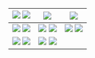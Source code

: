 


| ![][col-img] ![][visits]| ![][col-img]  | ![][col-img] |
|-|-|-|
|[![][img-1]][dep-1] [![][github-badge]][src-1] | [![][img-2]][dep-2] [![][github-badge]][src-2] |  [![][img-3]][dep-3] [![][github-badge]][src-3]| 
|[![][img-4]][dep-4] [![][github-badge]][src-4]|  [![][img-7]][dep-7] [![][github-badge]][src-7] |



<!--
#### 
|🍳 Skills| ![][col-img]|
|-|-|
|**Languages**|![][java-badge]![][cpp-badge]![][js-badge]![][python-badge] |
|**Databases**|![][postgres-badge]|
|**Tools**|![][vscode-badge]![][intellij-badge]![][git-badge]![][vercel-badge]|

|📚Libraries| ![][col-img]|
|-|-|
|**Javascript**|![][react-badge]![][webpack-badge]![][threejs-badge]|
|**Java**|![][spring-badge]|
|**Python**|![][tensorflow-badge]![][scipy-badge]![][pandas-badge]![][matplotlib-badge]![][keras-badge]|
-->

<!-- Assets -->
  <!-- Other stuff -->
  [visits]: https://visit-counter.vercel.app/counter.png?page=https%3A%2F%2Fgithub.com%2FAebel-Shajan&s=40&c=000000&bg=00000000&no=5&ff=linebeam&tb=Visits%3A+&ta=
  
  <!-- For equal columns -->
  [col-img]: https://github.com/user-attachments/assets/fd52a5cf-d0c2-43dd-b53f-7762c124308d


  <!-- Project deployments -->
  [dep-1]: https://aebel-shajan.github.io/year-in-data
  [dep-2]: https://chromewebstore.google.com/detail/subway-surfers-screen-rea/jcijfneifjnhbgahlokgkmpcnocgpegd
  [dep-3]: https://chromewebstore.google.com/detail/scroll-minimap-for-chatgp/apekbedjllgmacohbcckgipfhjddehkf
  [dep-4]: https://gitmon-card-generator.vercel.app
  [dep-5]: https://strong.streamlit.app
  [dep-6]: https://wocket-weague.vercel.app
  [dep-7]: https://aebel-shajan.github.io/
  [dep-8]: https://chromewebstore.google.com/detail/contents-panel-for-fcc/cmogdnmmkblhlbdbppfahmclekapmdjo
  [dep-9]: https://driftin-deliveries.vercel.app/
  
  <!-- Project links -->
  [src-1]:https://github.com/Aebel-Shajan/year-in-data
  [src-2]:https://github.com/Aebel-Shajan/subway_surfers_screen_reader
  [src-3]:https://github.com/Aebel-Shajan/scroll-minimap-for-chatgpt
  [src-4]:https://github.com/Aebel-Shajan/gitmon-card-generator
  [src-5]:https://github.com/Aebel-Shajan/gym-data-analysis
  [src-6]:https://github.com/Aebel-Shajan/Wocket-Weague
  [src-7]:https://github.com/Aebel-Shajan/aebel-shajan.github.io
  [src-8]:https://github.com/Aebel-Shajan/FreeCodeCamp-Contents-Chrome-Extension
  [src-9]:https://github.com/Aebel-Shajan/Driftin-Deliveries
  
  <!-- Project thumbnails -->
  [img-1]:https://repository-images.githubusercontent.com/903916918/0f47237c-abc5-45c3-ad78-abcca7206b0a
  [img-2]:https://raw.github.com/Aebel-Shajan/subway_surfers_screen_reader/main/thumbnail.png
  [img-3]:https://raw.github.com/Aebel-Shajan/scroll-minimap-for-chatgpt/main/thumbnail.png
  [img-4]:https://raw.github.com/Aebel-Shajan/gitmon-card-generator/main/thumbnail.png
  [img-5]:https://raw.github.com/Aebel-Shajan/gym-data-analysis/main/thumbnail.png
  [img-6]:https://raw.github.com/Aebel-Shajan/Wocket-Weague/main/thumbnail.png
  [img-7]:https://raw.github.com/Aebel-Shajan/aebel-shajan.github.io/main/thumbnail.png
  [img-8]:https://raw.github.com/Aebel-Shajan/FreeCodeCamp-Contents-Chrome-Extension/main/thumbnail.png
  [img-9]:https://raw.github.com/Aebel-Shajan/Driftin-Deliveries/main/thumbnail.png

  <!-- Socials -->
  [twitter]: https://img.shields.io/badge/X-000?logo=x&logoColor=fff&style=for-the-badge
  [twitter-src]: https://x.com/aebel_s
  [free-code-camp]: https://img.shields.io/badge/freeCodeCamp-0A0A23?logo=freecodecamp&logoColor=fff&style=for-the-badge
  [free-code-camp-src]:https://www.freecodecamp.org/Aebel 
  [hacker-rank]: https://img.shields.io/badge/HackerRank-00EA64?logo=hackerrank&logoColor=000&style=for-the-badge
  [hacker-rank-src]: https://www.hackerrank.com/profile/aebelshajan_work
  [linked-in]: https://img.shields.io/badge/LinkedIn-0A66C2?logo=linkedin&logoColor=fff&style=for-the-badge
  [linked-in-src]:https://www.linkedin.com/in/aebel-shajan/ 

  <!-- Badges -->   
  [github-badge]: https://img.shields.io/badge/GitHub-181717?logo=github&logoColor=fff&style=for-the-badge
  [java-badge]: https://img.shields.io/badge/java-%23ED8B00.svg?style=for-the-badge&logo=openjdk&logoColor=white
  [cpp-badge]: https://img.shields.io/badge/c++-%2300599C.svg?style=for-the-badge&logo=c%2B%2B&logoColor=white
  [js-badge]: https://img.shields.io/badge/javascript-%23323330.svg?style=for-the-badge&logo=javascript&logoColor=%23F7DF1E
  [python-badge]: https://img.shields.io/badge/python-3670A0?style=for-the-badge&logo=python&logoColor=ffdd54
  [postgres-badge]: https://img.shields.io/badge/postgres-%23316192.svg?style=for-the-badge&logo=postgresql&logoColor=white
  [vscode-badge]: https://img.shields.io/badge/Visual%20Studio%20Code-0078d7.svg?style=for-the-badge&logo=visual-studio-code&logoColor=white
  [intellij-badge]: https://img.shields.io/badge/IntelliJIDEA-000000.svg?style=for-the-badge&logo=intellij-idea&logoColor=white
  [git-badge]: https://img.shields.io/badge/git-%23F05033.svg?style=for-the-badge&logo=git&logoColor=white
  [vercel-badge]: https://img.shields.io/badge/vercel-%23000000.svg?style=for-the-badge&logo=vercel&logoColor=white
  [react-badge]: https://img.shields.io/badge/react-%2320232a.svg?style=for-the-badge&logo=react&logoColor=%2361DAFB
  [webpack-badge]: https://img.shields.io/badge/webpack-%238DD6F9.svg?style=for-the-badge&logo=webpack&logoColor=black
  [threejs-badge]: https://img.shields.io/badge/threejs-black?style=for-the-badge&logo=three.js&logoColor=white
  [spring-badge]: https://img.shields.io/badge/spring-%236DB33F.svg?style=for-the-badge&logo=spring&logoColor=white
  [tensorflow-badge]: https://img.shields.io/badge/TensorFlow-%23FF6F00.svg?style=for-the-badge&logo=TensorFlow&logoColor=white
  [scipy-badge]: https://img.shields.io/badge/SciPy-%230C55A5.svg?style=for-the-badge&logo=scipy&logoColor=%white
  [pandas-badge]: https://img.shields.io/badge/pandas-%23150458.svg?style=for-the-badge&logo=pandas&logoColor=white
  [matplotlib-badge]: https://img.shields.io/badge/Matplotlib-%23ffffff.svg?style=for-the-badge&logo=Matplotlib&logoColor=black
  [keras-badge]: https://img.shields.io/badge/Keras-%23D00000.svg?style=for-the-badge&logo=Keras&logoColor=white

<!--
**Aebel-Shajan/Aebel-Shajan** is a ✨ _special_ ✨ repository because its `README.md` (this file) appears on your GitHub profile.

Here are some ideas to get you started:

- 🔭 I’m currently working on ...
- 
- 👯 I’m looking to collaborate on ...
- 🤔 I’m looking for help with ...
- 💬 Ask me about ...
- 📫 How to reach me: ...
- 😄 Pronouns: ...
- ⚡ Fun fact: ...
-->

